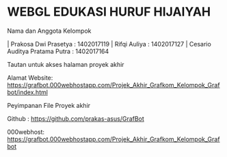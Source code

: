 # WEBGL EDUKASI HURUF HIJAIYAH

Nama dan Anggota Kelompok

| Prakosa Dwi Prasetya            : 1402017119
| Rifqi Auliya                    : 1402017127
| Cesario Auditya Pratama Putra   : 1402017164

Tautan untuk akses halaman proyek akhir

Alamat Website:
https://grafbot.000webhostapp.com/Projek_Akhir_Grafkom_Kelompok_Grafbot/index.html

Peyimpanan File Proyek akhir

Github : 
https://github.com/prakas-asus/GrafBot

000webhost:
https://grafbot.000webhostapp.com/Projek_Akhir_Grafkom_Kelompok_Grafbot

